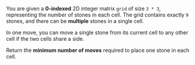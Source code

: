You are given a **0-indexed** 2D integer matrix `grid` of size `3 * 3`, representing the number of stones in each cell. The grid contains exactly `9` stones, and there can be **multiple** stones in a single cell.

In one move, you can move a single stone from its current cell to any other cell if the two cells share a side.

Return the **minimum number of moves** required to place one stone in each cell.